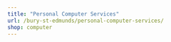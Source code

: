 ```yaml
---
title: "Personal Computer Services"
url: /bury-st-edmunds/personal-computer-services/
shop: computer
---
```

